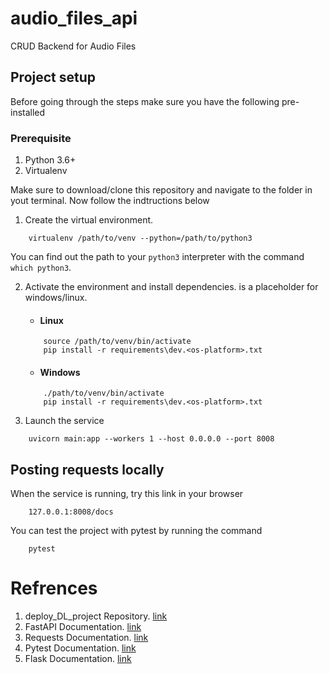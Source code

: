 # audio_files_api
CRUD Backend for Audio Files

## Project setup
Before going through the steps make sure you have the following pre-installed

### Prerequisite
1. Python 3.6+
2. Virtualenv


Make sure to download/clone this repository and navigate to the folder in yout terminal. Now follow the indtructions below

1. Create the virtual environment.
```
    virtualenv /path/to/venv --python=/path/to/python3
```
You can find out the path to your `python3` interpreter with the command `which python3`.

2. Activate the environment and install dependencies. <os-platform> is a placeholder for windows/linux.
    - #### Linux
    ```
        source /path/to/venv/bin/activate
        pip install -r requirements\dev.<os-platform>.txt
    ```

    - #### Windows
    ```
        ./path/to/venv/bin/activate
        pip install -r requirements\dev.<os-platform>.txt
    ```

3. Launch the service
```
    uvicorn main:app --workers 1 --host 0.0.0.0 --port 8008
```

## Posting requests locally
When the service is running, try this link in your browser
```
    127.0.0.1:8008/docs
```

You can test the project with pytest by running the command 
```
    pytest
```


# Refrences
1. deploy_DL_project Repository. [link](https://github.com/Semicolon-Tech/deploy_DL_project_with_fastapi)
2. FastAPI Documentation. [link](https://fastapi.tiangolo.com/)
3. Requests Documentation. [link](https://requests.readthedocs.io/en/master/)
4. Pytest Documentation. [link](https://docs.pytest.org/en/stable/contents.html)
5. Flask Documentation. [link](https://flask.palletsprojects.com/en/1.1.x/)
